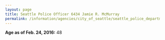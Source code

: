 ```yaml
---
layout: page
title: Seattle Police Officer 6434 Jamie R. McMurray
permalink: /information/agencies/city_of_seattle/seattle_police_department/copbook/6434/
---
```


**Age as of Feb. 24, 2016:** 48
